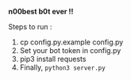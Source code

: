 **n00best b0t ever !!**

Steps to run : 
1) cp config.py.example config.py
2) Set your bot token in config.py
3) pip3 install requests
4) Finally, `python3 server.py`